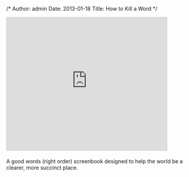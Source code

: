 /*
Author: admin
Date: 2013-01-18
Title: How to Kill a Word
*/

<div class="videoWrapper">

<iframe src="http://www.slideshare.net/slideshow/embed_code/15975946" width="427" height="356" frameborder="0" marginwidth="0" marginheight="0" scrolling="no" style="border:1px solid #CCC;border-width:1px 1px 0;margin-bottom:5px" allowfullscreen webkitallowfullscreen mozallowfullscreen> </iframe> 


</div>





A good words (right order) screenbook designed to help the world be a clearer, more succinct place.

